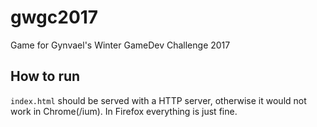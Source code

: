 # gwgc2017
Game for Gynvael's Winter GameDev Challenge 2017

## How to run
`index.html` should be served with a HTTP server, otherwise it would not work in Chrome(/ium).
In Firefox everything is just fine.
